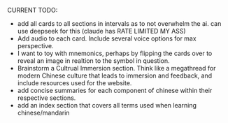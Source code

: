 CURRENT TODO:
- add all cards to all sections in intervals as to not overwhelm the ai. can use deepseek for this (claude has RATE LIMITED MY ASS)
- Add audio to each card. Include several voice options for max perspective. 
- I want to toy with mnemonics, perhaps by flipping the cards over to reveal an image in realtion to the symbol in question. 
- Brainstorm a Cultrual Immersion section. Think like a megathread for modern Chinese culture that leads to immersion and feedback, and include resources used for the website.
- add concise summaries for each component of chinese within their respective sections.
- add an index section that covers all terms used when learning chinese/mandarin
